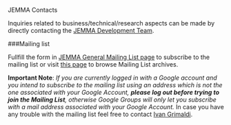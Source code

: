 JEMMA Contacts
<!-- Remember: the first line always goes with the title-->
<!-- Please use h3 headers (###) inside these files -->

<!--Direct Business inquiries about the project can be made through to the Energy@home [contact form](http://www.energy-home.it/SitePages/Contact.aspx).-->
Inquiries related to business/technical/research aspects can be made by directly contacting the <a href="mailto:jemma-developers@googlegroups.com" target="_blank">JEMMA Development Team</a>.

###Mailing list

Fullfill the form in <a href="https://groups.google.com/forum/#!forum/jemma-general/join" target="_blank">JEMMA General Mailing List page</a> to subscribe to the mailing list or visit <a href="https://groups.google.com/forum/#!forum/jemma-general" target="_blank">this page</a> to browse Mailing List archives.

**Important Note**: *If you are currently logged in with a Google account and you intend to subscribe to the mailing list using an address which is not the one associated with your Google Account, **please log out  before trying to join the Mailing List**, otherwise Google Groups will only let you subscribe with a mail address associated with your Google Account.*
In case you have any trouble with the mailing list feel free to contact [Ivan Grimaldi](mailto:grimaldi@ismb.it).
